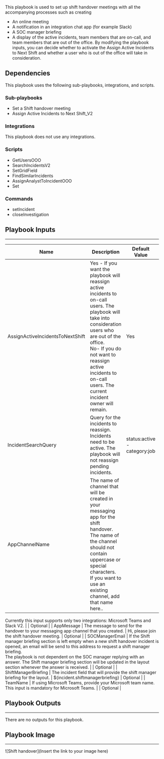 This playbook is used to set up shift handover meetings with all the accompanying processes such as creating
- An online meeting
- A notification in an integration chat app (for example Slack)
- A SOC manager briefing
- A display of the active incidents, team members that are on-call, and team members that are out of the office.
By modifying the playbook inputs, you can decide whether to activate the Assign Active Incidents to Next Shift and whether a user who is out of the office will take in consideration. 

## Dependencies
This playbook uses the following sub-playbooks, integrations, and scripts.

### Sub-playbooks
* Set a Shift handover meeting
* Assign Active Incidents to Next Shift_V2

### Integrations
This playbook does not use any integrations.

### Scripts
* GetUsersOOO
* SearchIncidentsV2
* SetGridField
* FindSimilarIncidents
* AssignAnalystToIncidentOOO
* Set

### Commands
* setIncident
* closeInvestigation

## Playbook Inputs
---

| **Name** | **Description** | **Default Value** | **Required** |
| --- | --- | --- | --- |
| AssignActiveIncidentsToNextShift | Yes - If you want the playbook will reassign active incidents to on-call users. The playbook will take into consideration users who are out of the office.<br/>No- If you do not want to reassign active incidents to on-call users. The current incident owner will remain. <br/> | Yes | Optional |
| IncidentSearchQuery | Query for the incidents to reassign.  Incidents need to be active. The playbook will not reassign pending incidents.  | status:active  -category:job  | Optional |
| AppChannelName  | The name of channel that will be created in your messaging app for the shift handover.<br/>The name of the channel should not contain uppercase or special characters.<br/>If you want to use an existing channel, add that name here..
Currently this input supports only two integrations: Microsoft Teams and Slack V2.
   | | Optional |
| AppMessage  | The message to send for the handover to your messaging app channel that you created. | Hi, please join the shift handover meeting. | Optional |
| SOCManagerEmail | If the Shift manager briefing section is left empty when a new shift handover incident is opened, an email will be send to this address to request a shift manager briefing.<br/>The playbook is not dependent on the SOC manager replying with an answer. The Shift manager briefing section will be updated in the  layout section whenever the answer is received.  |  | Optional |
| ShiftManagerBriefing  | The incident field that will provide the shift manager briefing for the layout. | ${incident.shiftmanagerbriefing} | Optional |
| TeamName | If using Microsoft Teams, provide your Microsoft team name.<br/>This input is mandatory for Microsoft Teams.   |  | Optional |

## Playbook Outputs
---
There are no outputs for this playbook.

## Playbook Image
---
![Shift handover](Insert the link to your image here)
